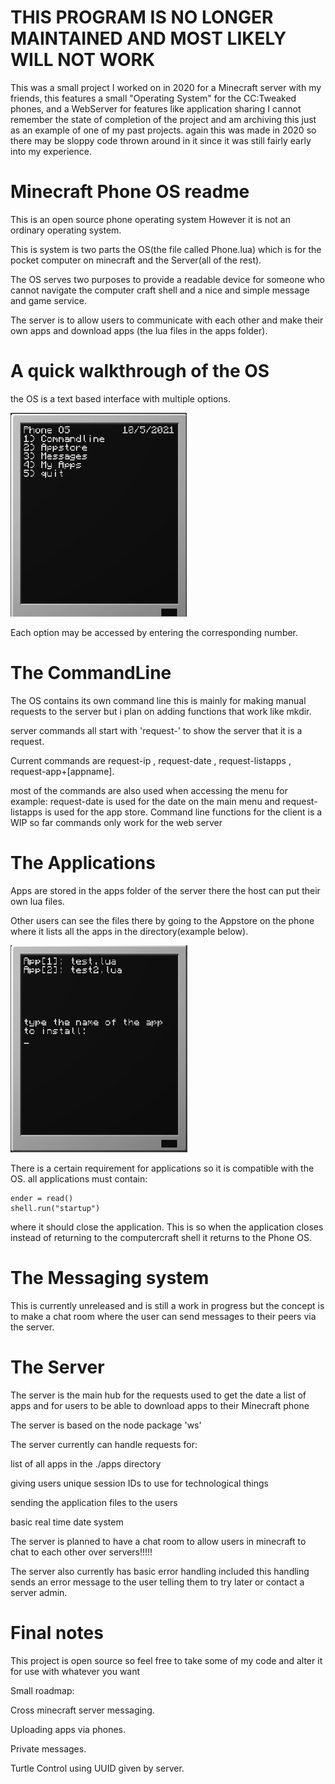 # THIS PROGRAM IS NO LONGER MAINTAINED AND MOST LIKELY WILL NOT WORK
This was a small project I worked on in 2020 for a Minecraft server with my friends, this features a small "Operating System" for the CC:Tweaked phones, and a WebServer for features like application sharing
I cannot remember the state of completion of the project and am archiving this just as an example of one of my past projects. again this was made in 2020 so there may be sloppy code thrown around in it since it was still fairly early into my experience.
# Minecraft Phone OS readme

This is an open source phone operating system However it is not an ordinary operating system.

This is system is two parts the OS(the file called Phone.lua) which is for the pocket computer on minecraft and the Server(all of the rest).

The OS serves two purposes to provide a readable device for someone who cannot navigate the computer craft shell and a nice and simple message and game service.

The server is to  allow users to communicate with each other and make their own apps and download apps (the lua files in the apps folder).

# A quick walkthrough of the OS

the OS is a text based interface with multiple options.

![](image/README/1623321141848.png)

Each option may be accessed by entering the corresponding number.

# The CommandLine

The OS contains its own command line this is mainly for making manual requests to the server but i plan on adding functions that work like mkdir.

server commands all start with 'request-' to show the server that it is a request.

Current commands are request-ip , request-date , request-listapps , request-app+[appname].

most of the commands are also used when accessing the menu for example: request-date is used for the date on the main menu and request-listapps is used for the app store.
Command line functions for the client is a WIP so far commands only work for the web server


# The Applications

Apps are stored in the apps folder of the server there the host can put their own lua files.

Other users can see the files there by going to the Appstore on the phone where it lists all the apps in the directory(example below).

![](image/README/1623321690576.png)

There is a certain requirement for applications so it is compatible with the OS. all applications must contain:

```
ender = read()
shell.run("startup")
```

where it should close the application. This is so when the application closes instead of returning to the computercraft shell it returns to the Phone OS.

# The Messaging system

This is currently unreleased and is still a work in progress but the concept is to make a chat room where the user can send messages to their peers via the server.

# The Server

The server is the main hub for the requests used to get the date a list of apps and for users to be able to download apps to their Minecraft phone

The server is based on the node package 'ws'

The server currently can handle requests for:

list of all apps in the ./apps directory

giving users unique session IDs to use for technological things

sending the application files to the users

basic real time date system

The server is planned to have a chat room to allow users in minecraft to chat to each other over servers!!!!!

The server also currently has basic error handling included this handling sends an error message to the user telling them to try later or contact a server admin.


# Final notes

This project is open source so feel free to take some of my code and alter it for use with whatever you want

Small roadmap:

Cross minecraft server messaging.

Uploading apps via phones.

Private messages.

Turtle Control using UUID given by server.
